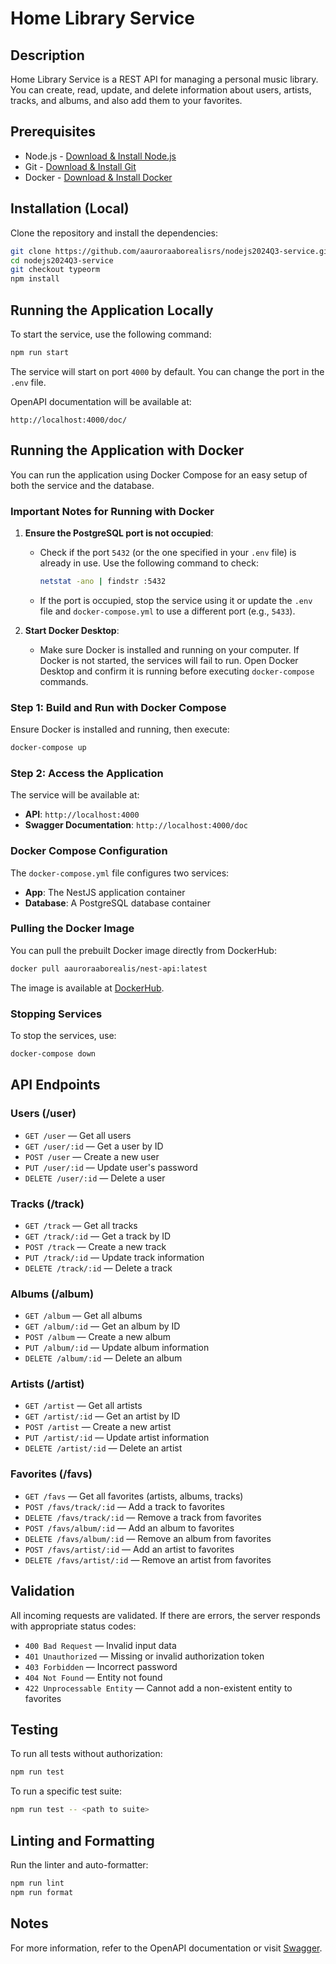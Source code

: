 # Home Library Service

## Description

Home Library Service is a REST API for managing a personal music library. You can create, read, update, and delete information about users, artists, tracks, and albums, and also add them to your favorites.

## Prerequisites

- Node.js - [Download & Install Node.js](https://nodejs.org/en/download/)
- Git - [Download & Install Git](https://git-scm.com/downloads)
- Docker - [Download & Install Docker](https://www.docker.com/products/docker-desktop/)

## Installation (Local)

Clone the repository and install the dependencies:


```bash
git clone https://github.com/aauroraaborealisrs/nodejs2024Q3-service.git
cd nodejs2024Q3-service
git checkout typeorm
npm install
```

## Running the Application Locally

To start the service, use the following command:

```bash
npm run start
```

The service will start on port `4000` by default. You can change the port in the `.env` file.

OpenAPI documentation will be available at:

```
http://localhost:4000/doc/
```

## Running the Application with Docker

You can run the application using Docker Compose for an easy setup of both the service and the database.

### Important Notes for Running with Docker

1. **Ensure the PostgreSQL port is not occupied**:
   - Check if the port `5432` (or the one specified in your `.env` file) is already in use. Use the following command to check:

     ```bash
     netstat -ano | findstr :5432
     ```

   - If the port is occupied, stop the service using it or update the `.env` file and `docker-compose.yml` to use a different port (e.g., `5433`).

2. **Start Docker Desktop**:
   - Make sure Docker is installed and running on your computer. If Docker is not started, the services will fail to run. Open Docker Desktop and confirm it is running before executing `docker-compose` commands.


### Step 1: Build and Run with Docker Compose

Ensure Docker is installed and running, then execute:

```bash
docker-compose up
```

### Step 2: Access the Application

The service will be available at:

- **API**: `http://localhost:4000`
- **Swagger Documentation**: `http://localhost:4000/doc`

### Docker Compose Configuration

The `docker-compose.yml` file configures two services:

- **App**: The NestJS application container
- **Database**: A PostgreSQL database container

### Pulling the Docker Image

You can pull the prebuilt Docker image directly from DockerHub:

```bash
docker pull aauroraaborealis/nest-api:latest
```

The image is available at [DockerHub](https://hub.docker.com/r/aauroraaborealis/nest-api).

### Stopping Services

To stop the services, use:

```bash
docker-compose down
```

## API Endpoints

### Users (/user)

- `GET /user` — Get all users
- `GET /user/:id` — Get a user by ID
- `POST /user` — Create a new user
- `PUT /user/:id` — Update user's password
- `DELETE /user/:id` — Delete a user

### Tracks (/track)

- `GET /track` — Get all tracks
- `GET /track/:id` — Get a track by ID
- `POST /track` — Create a new track
- `PUT /track/:id` — Update track information
- `DELETE /track/:id` — Delete a track

### Albums (/album)

- `GET /album` — Get all albums
- `GET /album/:id` — Get an album by ID
- `POST /album` — Create a new album
- `PUT /album/:id` — Update album information
- `DELETE /album/:id` — Delete an album

### Artists (/artist)

- `GET /artist` — Get all artists
- `GET /artist/:id` — Get an artist by ID
- `POST /artist` — Create a new artist
- `PUT /artist/:id` — Update artist information
- `DELETE /artist/:id` — Delete an artist

### Favorites (/favs)

- `GET /favs` — Get all favorites (artists, albums, tracks)
- `POST /favs/track/:id` — Add a track to favorites
- `DELETE /favs/track/:id` — Remove a track from favorites
- `POST /favs/album/:id` — Add an album to favorites
- `DELETE /favs/album/:id` — Remove an album from favorites
- `POST /favs/artist/:id` — Add an artist to favorites
- `DELETE /favs/artist/:id` — Remove an artist from favorites

## Validation

All incoming requests are validated. If there are errors, the server responds with appropriate status codes:

- `400 Bad Request` — Invalid input data
- `401 Unauthorized` — Missing or invalid authorization token
- `403 Forbidden` — Incorrect password
- `404 Not Found` — Entity not found
- `422 Unprocessable Entity` — Cannot add a non-existent entity to favorites

## Testing

To run all tests without authorization:

```bash
npm run test
```

To run a specific test suite:

```bash
npm run test -- <path to suite>
```

## Linting and Formatting

Run the linter and auto-formatter:

```bash
npm run lint
npm run format
```

## Notes

For more information, refer to the OpenAPI documentation or visit [Swagger](https://swagger.io/).
